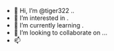 - 👋 Hi, I’m @tiger322 ..
- 👀 I’m interested in .
- 🌱 I’m currently learning .
- 💞️ I’m looking to collaborate on ...
- 📫

  
<!---
tiger322/tiger322 is a ✨ special ✨ repository because its `README.md` (this file) appears on your GitHub profile.
You can click the Preview link to take a look at your changes.
--->
